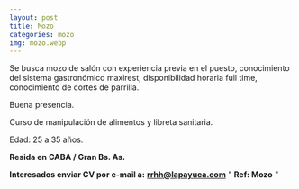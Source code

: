 ```yaml
---
layout: post
title: Mozo
categories: mozo
img: mozo.webp
---
```


Se busca mozo de salón con experiencia previa en el puesto, conocimiento del sistema gastronómico maxirest, disponibilidad horaria full time, conocimiento de cortes de parrilla.

Buena presencia.

Curso de manipulación de alimentos y libreta sanitaria.

Edad: 25 a 35 años.

**Resida en CABA / Gran Bs. As.**

 
**Interesados enviar CV por e-mail a:** **rrhh@lapayuca.com** " **Ref: Mozo** "

